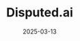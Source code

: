 ---  
layout: startup_page  
title: "Disputed.ai"  
id: "disputed.ai"  
permalink: "/disputedaidisputed.ai03132025/"  
website: "https://www.disputed.ai/"  
funding_round: "Seed"  
funding_amount: "$1.12M"  
investors: ""  
about: "Disputed.ai is an AI-driven chargeback management platform designed for enterprise merchants, streamlining workflows and maximizing win rates. Built by former merchants, it combines AI with industry expertise to redefine how large merchants handle chargebacks. The platform enables merchants to manage disputes seamlessly, reducing the need for large operational teams."  
markets: "AI, Fintech, Financial Services"  
hq: "Washougal, Washington, United States"  
founded_year: "2023"  
linkedin: "https://www.linkedin.com/company/disputed-ai"  
twitter: ""  
instagram: ""  
facebook: ""  
crunchbase: "https://www.crunchbase.com/organization/disputed-ai"  
pitchbook: "https://pitchbook.com/profiles/company/757154-26"  

date_display: "13-Mar-2025"  
date: "2025-03-13"

# SEO Optimization  
meta_title: "Disputed.ai - Seed Funding ($1.12M)"  
meta_description: "Disputed.ai, Disputed.ai is an AI-driven chargeback management platform designed for enterprise merchants, streamlining workflows and maximizing win rates. Built b..."  
meta_keywords: "Disputed.ai, AI, Fintech, Financial Services, Seed funding"  
canonical_url: "https://startup.projectstartups.com/disputedaidisputed.ai03132025/"  
---